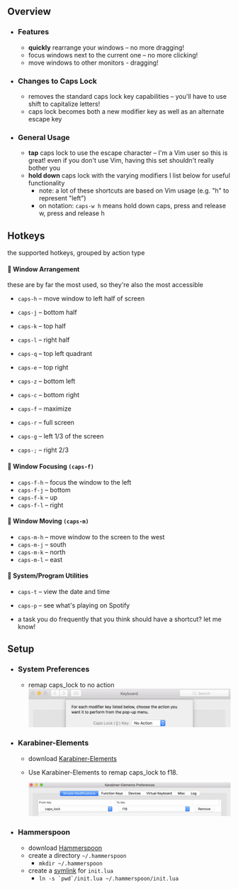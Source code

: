 ## Overview
- ### Features
  - **quickly** rearrange your windows – no more dragging!
  - focus windows next to the current one – no more clicking!
  - move windows to other monitors - dragging!

- ### Changes to Caps Lock
  - removes the standard caps lock key capabilities – you'll have to use shift to capitalize letters!
  - caps lock becomes both a new modifier key as well as an alternate escape key

- ### General Usage
  - **tap** caps lock to use the escape character – I'm a Vim user so this is great! even if you don't use Vim, having this set shouldn't really bother you
  - **hold down** caps lock with the varying modifiers I list below for useful functionality
    - note: a lot of these shortcuts are based on Vim usage (e.g. "h" to represent "left")
    - on notation: `caps-w h` means hold down caps, press and release w, press and release h

## Hotkeys
the supported hotkeys, grouped by action type

#### 🐯 Window Arrangement
these are by far the most used, so they're also the most accessible
- `caps-h` – move window to left half of screen
- `caps-j` – bottom half
- `caps-k` – top half
- `caps-l` – right half


- `caps-q` – top left quadrant
- `caps-e` – top right
- `caps-z` – bottom left
- `caps-c` – bottom right


- `caps-f` – maximize
- `caps-r` – full screen


- `caps-g` – left 1/3 of the screen
- `caps-;` – right 2/3

#### 🐙 Window Focusing `(caps-f)`
- `caps-f-h` – focus the window to the left
- `caps-f-j` – bottom
- `caps-f-k` – up
- `caps-f-l` – right

#### 🌟 Window Moving `(caps-m)`
- `caps-m-h` – move window to the screen to the west
- `caps-m-j` – south
- `caps-m-k` – north
- `caps-m-l` – east

#### 🐷 System/Program Utilities
- `caps-t` – view the date and time
- `caps-p` – see what's playing on Spotify

- a task you do frequently that you think should have a shortcut? let me know!

## Setup
- ### System Preferences
  - remap caps_lock to no action
    <img src="imgs/sys-prefs.png" width="800px">

- ### Karabiner-Elements
  - download [Karabiner-Elements](https://github.com/tekezo/Karabiner-Elements)
  - Use Karabiner-Elements to remap caps_lock to f18.

    <img src="imgs/karabiner-elements.png" width="800px">

- ### Hammerspoon
  - download [Hammerspoon](http://www.hammerspoon.org/)
  - create a directory `~/.hammerspoon`
    - `mkdir ~/.hammerspoon`
  - create a [symlink](https://en.wikipedia.org/wiki/Symbolic_link) for `init.lua`
    - ``ln -s `pwd`/init.lua ~/.hammerspoon/init.lua``
